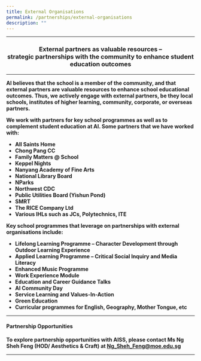 ```yaml
---
title: External Organisations
permalink: /partnerships/external-organisations
description: ""
---
```

<hr><b>
<h3 style="text-align: center;">External partners as valuable resources &ndash;<br />strategic partnerships with the community to enhance student education outcomes</h3>
<hr>
<p>AI believes that the school is a member of the community, and that external partners are valuable resources to enhance school educational outcomes. Thus, we actively engage with external partners, be they local schools, institutes of higher learning, community, corporate, or overseas partners.</p>
<p>We work with partners for key school programmes as well as to complement student education at AI. Some partners that we have worked with:</p>
<ul>
<li>All Saints Home</li>
<li>Chong Pang CC</li>
<li>Family Matters @ School</li>
<li>Keppel Nights</li>
<li>Nanyang Academy of Fine Arts</li>
<li>National Library Board</li>
<li>NParks</li>
<li>Northwest CDC</li>
<li>Public Utilities Board (Yishun Pond)</li>
<li>SMRT</li>
<li>The RICE Company Ltd</li>
<li>Various IHLs such as JCs, Polytechnics, ITE</li>
</ul>
<p>Key school programmes that leverage on partnerships with external organisations include:</p>
<ul>
<li>Lifelong Learning Programme &ndash; Character Development through Outdoor Learning Experience</li>
<li>Applied Learning Programme &ndash; Critical Social Inquiry and Media Literacy</li>
<li>Enhanced Music Programme</li>
<li>Work Experience Module</li>
<li>Education and Career Guidance Talks</li>
<li>AI Community Day</li>
<li>Service Learning and Values-In-Action</li>
<li>Green Education</li>
<li>Curricular programmes for English, Geography, Mother Tongue, etc</li>
</ul>
<hr><b>
<h4><strong>Partnership Opportunities</strong></h4>
<p>To explore partnership opportunities with AISS, please contact <strong>Ms Ng Sheh Feng (HOD/ Aesthetics &amp; Craft)</strong>&nbsp;at&nbsp;<strong><a href="mailto:Ng_Sheh_Feng@moe.edu.sg" target="">Ng_Sheh_Feng@moe.edu.sg</a></strong></p>
	<hr>